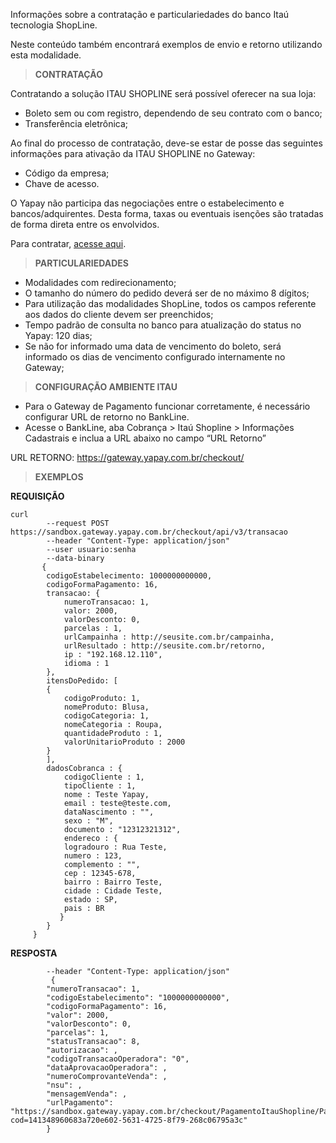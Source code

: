 Informações sobre a contratação e particulariedades do banco Itaú tecnologia ShopLine.

Neste conteúdo também encontrará exemplos de envio e retorno utilizando esta modalidade.

> **CONTRATAÇÃO**

Contratando a solução ITAU SHOPLINE será possível oferecer na sua loja:

* Boleto sem ou com registro, dependendo de seu contrato com o banco;
* Transferência eletrônica;


Ao final do processo de contratação, deve-se estar de posse das seguintes informações para ativação da ITAU SHOPLINE no Gateway:

* Código da empresa;
* Chave de acesso.

O Yapay não participa das negociações entre o estabelecimento e bancos/adquirentes. Desta forma, taxas ou eventuais isenções são tratadas de forma direta entre os envolvidos.

Para contratar, [acesse aqui](https://www.itau.com.br/empresas/recebimentos/shopline/).

> **PARTICULARIEDADES**

* Modalidades com redirecionamento;
* O tamanho do número do pedido deverá ser de no máximo 8 dígitos;
* Para utilização das modalidades ShopLine, todos os campos referente aos dados do cliente devem ser preenchidos;
* Tempo padrão de consulta no banco para atualização do status no Yapay: 120 dias;
* Se não for informado uma data de vencimento do boleto, será informado os dias de vencimento configurado internamente no Gateway;

> **CONFIGURAÇÃO AMBIENTE ITAU**

* Para o Gateway de Pagamento funcionar corretamente, é necessário configurar URL de retorno no BankLine.
* Acesse o BankLine, aba Cobrança > Itaú Shopline > Informações Cadastrais e inclua a URL abaixo no campo “URL Retorno”

<span class="url">URL RETORNO: https://gateway.yapay.com.br/checkout/</span>

> **EXEMPLOS**

**REQUISIÇÃO**

```curl
curl
        --request POST https://sandbox.gateway.yapay.com.br/checkout/api/v3/transacao
        --header "Content-Type: application/json"
        --user usuario:senha
        --data-binary
       {
        codigoEstabelecimento: 1000000000000,
        codigoFormaPagamento: 16,
        transacao: {
            numeroTransacao: 1,
            valor: 2000,
            valorDesconto: 0,
            parcelas : 1,
            urlCampainha : http://seusite.com.br/campainha,
            urlResultado : http://seusite.com.br/retorno,
            ip : "192.168.12.110",
            idioma : 1
        },
        itensDoPedido: [
        {
            codigoProduto: 1,
            nomeProduto: Blusa,
            codigoCategoria: 1,
            nomeCategoria : Roupa,
            quantidadeProduto : 1,
            valorUnitarioProduto : 2000
        }
        ],
        dadosCobranca : {
            codigoCliente : 1,
            tipoCliente : 1,
            nome : Teste Yapay,
            email : teste@teste.com,
            dataNascimento : "",
            sexo : "M",
            documento : "12312321312",
            endereco : {
            logradouro : Rua Teste,
            numero : 123,
            complemento : "",
            cep : 12345-678,
            bairro : Bairro Teste,
            cidade : Cidade Teste,
            estado : SP,
            pais : BR
           }
        }
     }
```

**RESPOSTA**

```curl
        --header "Content-Type: application/json"
         {
        "numeroTransacao": 1,
        "codigoEstabelecimento": "1000000000000",
        "codigoFormaPagamento": 16,
        "valor": 2000,
        "valorDesconto": 0,
        "parcelas": 1,
        "statusTransacao": 8,
        "autorizacao": ,
        "codigoTransacaoOperadora": "0",
        "dataAprovacaoOperadora": ,
        "numeroComprovanteVenda": ,
        "nsu": ,
        "mensagemVenda": ,
        "urlPagamento": "https://sandbox.gateway.yapay.com.br/checkout/PagamentoItauShopline/PagamentoItauShopline.do?cod=141348960683a720e602-5631-4725-8f79-268c06795a3c"
        }
```
